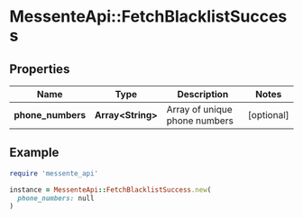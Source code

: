 # MessenteApi::FetchBlacklistSuccess

## Properties

| Name | Type | Description | Notes |
| ---- | ---- | ----------- | ----- |
| **phone_numbers** | **Array&lt;String&gt;** | Array of unique phone numbers | [optional] |

## Example

```ruby
require 'messente_api'

instance = MessenteApi::FetchBlacklistSuccess.new(
  phone_numbers: null
)
```

